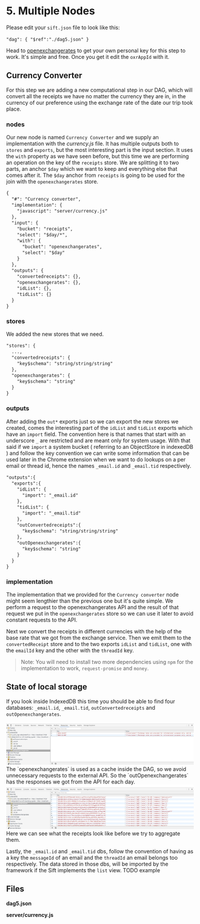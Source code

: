 # 5. Multiple Nodes

Please edit your `sift.json` file to look like this:

`"dag": { "$ref":"./dag5.json" }`

Head to [openexchangerates](http://openexchangerates.org) to get your own personal key for this step to work. It's simple and free. Once you get it edit the `oxrAppId` with it.

## Currency Converter

For this step we are adding  a new computational step in our DAG, which will convert all the receipts we have no matter the currency they are in, in the currency of our preference using the exchange rate of the date our trip took place.

### nodes

Our new node is named `Currency Converter` and we supply an implementation with the _currency.js_ file. It has multiple outputs both to `stores` and `exports`, but the most interesting part is the input section. It uses the `with` property as we have seen before, but this time we are performing an operation on the key of the `receipts` store. We are splitting it to two parts, an anchor `$day` which we want to keep and everything else that comes after it. The `$day` anchor from `receipts` is going to be used for the join with the `openexchangerates` store.

```
{
  "#": "Currency converter",
  "implementation": {
    "javascript": "server/currency.js"
  },
  "input": {
    "bucket": "receipts",
    "select": "$day/*",
    "with": {
      "bucket": "openexchangerates",
      "select": "$day"
    }
  },
  "outputs": {
    "convertedreceipts": {},
    "openexchangerates": {},
    "idList": {},
    "tidList": {}
  }
}
```

### stores

We added the new stores that we need.

```
"stores": {
  ...,
  "convertedreceipts": {
    "key$schema": "string/string/string"
  },
  "openexchangerates": {
    "key$schema": "string"
  }
}
```

### outputs

After adding the `out*` exports just so we can export the new stores we created, comes the interesting part of the `idList` and `tidList` exports which have an `import` field. 
The convention here is that names that start with an underscore `_` are restricted and are meant only for system usage. With that said if we `import` a system bucket ( referring to an ObjectStore in indexedDB ) and follow the key convention we can write some information that can be used later in the Chrome extension when we want to do lookups on a per email or thread id, hence the names `_email.id` and `_email.tid` respectively.

```
"outputs":{
  "exports":{
    "idList": {
      "import": "_email.id"
    },
    "tidList": {
      "import": "_email.tid"
    },
    "outConvertedreceipts":{
      "key$schema": "string/string/string"
    },
    "outOpenexchangerates":{
      "key$schema": "string"
    }
  }
}
```

### implementation

The implementation that we provided for the `Currency converter` node might seem lengthier than the previous one but it's quite simple. We perform a request to the openexchangerates API and the result of that request we put in the `openexchangerates` store so we can use it later to avoid constant requests to the API.

Next we convert the receipts in different currencies with the help of the base rate that we got from the exchange service. Then we emit them to the `convertedReceipt` store and to the two exports `idList` and `tidList`, one with the `emailId` key and the other with the `threadId` key.

> Note: You will need to install two more dependencies using `npm` for the implementation to work, `request-promise` and `money`.

## State of local storage

If you look inside IndexedDB this time you should be able to find four databases: `_email.id`, `_email.tid`, `outConvertedreceipts` and `outOpenexchangerates`.

<img src='./screenshots/step5OER.jpg'>
The `openexchangerates` is used as a cache inside the DAG, so we avoid unnecessary requests to the external API. So the `outOpenexchangerates` has the responses we got from the API for each day.


<img src='./screenshots/step5Receipts.jpg'>
Here we can see what the receipts look like before we try to aggregate them.


Lastly, the `_email.id` and `_email.tid` dbs, follow the convention of having as a key the `messageId` of an email and the `threadId` an email belongs too respectively. The data stored in those dbs, will be imported by the framework if the Sift implements the `list` view.
TODO example

## Files

**dag5.json**

**server/currency.js**
